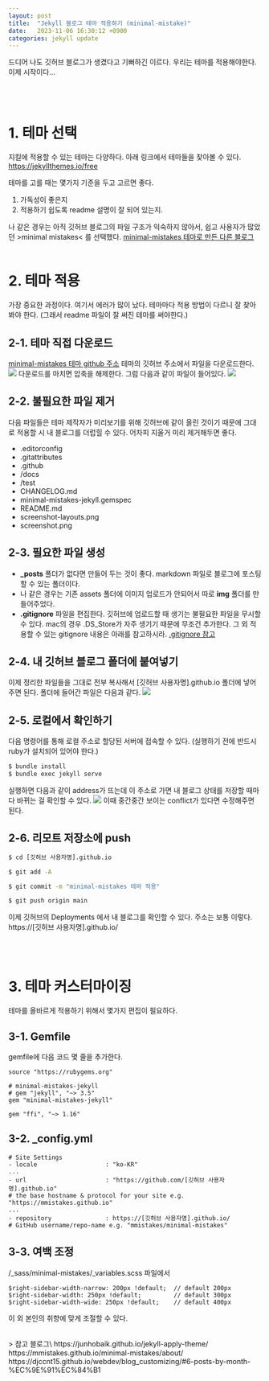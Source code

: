 ```yaml
---
layout: post
title:  "Jekyll 블로그 테마 적용하기 (minimal-mistake)"
date:   2023-11-06 16:30:12 +0900
categories: jekyll update
---
```


드디어 나도 깃허브 블로그가 생겼다고 기뻐하긴 이르다. 우리는 테마를 적용해야한다. 이제 시작이다...
<br/><br/><br/><br/>

# 1. 테마 선택
지킬에 적용할 수 있는 테마는 다양하다. 아래 링크에서 테마들을 찾아볼 수 있다.
https://jekyllthemes.io/free

테마를 고를 때는 몇가지 기준을 두고 고르면 좋다.
1. 가독성이 좋은지
2. 적용하기 쉽도록 readme 설명이 잘 되어 있는지.

나 같은 경우는 아직 깃허브 블로그의 파일 구조가 익숙하지 않아서, 쉽고 사용자가 많았던 >minimal mistakes< 를 선택했다. 
<a href="https://jekyll-themes.com/category/minimal-mistakes">minimal-mistakes 테마로 만든 다른 블로그</a>
<br/><br/>

# 2. 테마 적용
가장 중요한 과정이다. 여기서 에러가 많이 났다. 테마마다 적용 방법이 다르니 잘 찾아봐야 한다. (그래서 readme 파일이 잘 써진 테마를 써야한다.)
## 2-1. 테마 직접 다운로드
<a href="https://github.com/mmistakes/minimal-mistakes">minimal-mistakes 테마 github 주소</a>
테마의 깃허브 주소에서 파일을 다운로드한다.
<img src="../img/theme1.png">
다운로드를 마치면 압축을 해제한다. 그럼 다음과 같이 파일이 들어있다.
<img src="../img/theme2.png">

## 2-2. 불필요한 파일 제거
다음 파일들은 테마 제작자가 미리보기를 위해 깃허브에 같이 올린 것이기 때문에 그대로 적용할 시 내 블로그를 더럽힐 수 있다. 어차피 지울거 미리 제거해두면 좋다. 
- .editorconfig
- .gitattributes
- .github
- /docs
- /test
- CHANGELOG.md
- minimal-mistakes-jekyll.gemspec
- README.md
- screenshot-layouts.png
- screenshot.png

## 2-3. 필요한 파일 생성
- **_posts** 폴더가 없다면 만들어 두는 것이 좋다. markdown 파일로 블로그에 포스팅할 수 있는 폴더이다.
- 나 같은 경우는 기존 assets 폴더에 이미지 업로드가 안되어서 따로 **img** 폴더를 만들어주었다.
- **.gitignore** 파일을 편집한다. 깃허브에 업로드할 때 생기는 불필요한 파일을 무시할 수 있다. mac의 경우 .DS_Store가 자주 생기기 때문에 무조건 추가한다. 그 외 적용할 수 있는 gitignore 내용은 아래를 참고하시라.
<a href = "https://gist.github.com/bradonomics/cf5984b6799da7fdfafd">.gitignore 참고</a>

## 2-4. 내 깃허브 블로그 폴더에 붙여넣기
이제 정리한 파일들을 그대로 전부 복사해서 [깃허브 사용자명].github.io 폴더에 넣어주면 된다. 폴더에 들어간 파일은 다음과 같다.
<img src="../img/theme3.png">

## 2-5. 로컬에서 확인하기
다음 명령어를 통해 로컬 주소로 할당된 서버에 접속할 수 있다. (실행하기 전에 반드시 ruby가 설치되어 있어야 한다.)
```sh
$ bundle install
$ bundle exec jekyll serve
```
실행하면 다음과 같이 address가 뜨는데 이 주소로 가면 내 블로그 상태를 저장할 때마다 바뀌는 걸 확인할 수 있다. 
<img src="../img/theme4.png">
이때 중간중간 보이는 conflict가 있다면 수정해주면 된다.

## 2-6. 리모트 저장소에 push
```sh
$ cd [깃허브 사용자명].github.io
```
```sh
$ git add -A
```
```sh
$ git commit -m "minimal-mistakes 테마 적용"
```
```sh
$ git push origin main
```
이제 깃허브의 Deployments 에서 내 블로그를 확인할 수 있다. 주소는 보통 이렇다.
https://[깃허브 사용자명].github.io/

<br/><br/>

# 3. 테마 커스터마이징
테마를 올바르게 적용하기 위해서 몇가지 편집이 필요하다.

## 3-1. Gemfile
gemfile에 다음 코드 몇 줄을 추가한다.
```
source "https://rubygems.org"

# minimal-mistakes-jekyll
# gem "jekyll", "~> 3.5"
gem "minimal-mistakes-jekyll"

gem "ffi", "~> 1.16"
```

## 3-2. _config.yml
```
# Site Settings
- locale                   : "ko-KR"
...
- url                      : "https://github.com/[깃허브 사용자명].github.io" 
# the base hostname & protocol for your site e.g. "https://mmistakes.github.io"
...
- repository               : https://[깃허브 사용자명].github.io/ 
# GitHub username/repo-name e.g. "mmistakes/minimal-mistakes"
```

## 3-3. 여백 조정
/_sass/minimal-mistakes/_variables.scss 파일에서
```
$right-sidebar-width-narrow: 200px !default;  // default 200px
$right-sidebar-width: 250px !default;         // default 300px
$right-sidebar-width-wide: 250px !default;    // default 400px
```
이 외 본인의 취향에 맞게 조절할 수 있다.


<br/>
> 참고 블로그\
https://junhobaik.github.io/jekyll-apply-theme/
https://mmistakes.github.io/minimal-mistakes/about/
https://djccnt15.github.io/webdev/blog_customizing/#6-posts-by-month-%EC%9E%91%EC%84%B1

